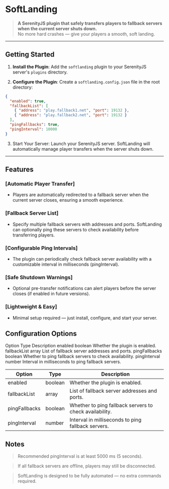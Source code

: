 # SoftLanding

> **A SerenityJS plugin that safely transfers players to fallback servers when the current server shuts down.**  
> No more hard crashes — give your players a smooth, soft landing.

---

## Getting Started

1. **Install the Plugin**: Add the `softlanding` plugin to your SerenityJS server's `plugins` directory.

2. **Configure the Plugin**: Create a `softlanding.config.json` file in the root directory:

```json
{
  "enabled": true,
  "fallbackList": [
    { "address": "play.fallback1.net", "port": 19132 },
    { "address": "play.fallback2.net", "port": 19132 }
  ],
  "pingFallbacks": true,
  "pingInterval": 10000
}
```

3. Start Your Server: Launch your SerenityJS server. SoftLanding will automatically manage player transfers when the server shuts down.

---

## Features

### [Automatic Player Transfer]

* Players are automatically redirected to a fallback server when the current server closes, ensuring a smooth experience.

### [Fallback Server List]

* Specify multiple fallback servers with addresses and ports. SoftLanding can optionally ping these servers to check availability before transferring players.

### [Configurable Ping Intervals]

* The plugin can periodically check fallback server availability with a customizable interval in milliseconds (pingInterval).

### [Safe Shutdown Warnings]

* Optional pre-transfer notifications can alert players before the server closes (if enabled in future versions).

### [Lightweight & Easy]

* Minimal setup required — just install, configure, and start your server.

## Configuration Options

Option Type Description
enabled boolean Whether the plugin is enabled.
fallbackList array List of fallback server addresses and ports.
pingFallbacks boolean Whether to ping fallback servers to check availability.
pingInterval number Interval in milliseconds to ping fallback servers.

| Option        | Type    | Description                                             |
| ------------- | ------- | ------------------------------------------------------- |
| enabled       | boolean | Whether the plugin is enabled.                          |
| fallbackList  | array   | List of fallback server addresses and ports.            |
| pingFallbacks | boolean | Whether to ping fallback servers to check availability. |
| pingInterval  | number  | Interval in milliseconds to ping fallback servers.      |

## Notes

> Recommended pingInterval is at least 5000 ms (5 seconds).

> If all fallback servers are offline, players may still be disconnected.

> SoftLanding is designed to be fully automated — no extra commands required.
